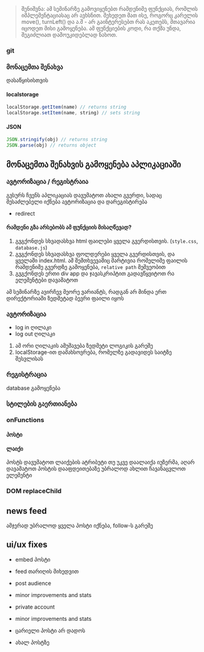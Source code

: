 
> შენიშვნა: ამ სემინარზე გამოვიყენებთ რამდენიმე ფუნქციას, რომლის იმპლემენტაციასაც არ ავხსნით. შეხედეთ მათ ისე, როგორც კარელის move(), turnLeft() და ა.შ - არ გაინტერესებთ რას აკეთებს, მთავარია იცოდეთ მისი გამოყენება. ამ ფუნქციების კოდი, რა თქმა უნდა, შეგიძლიათ დამოუკიდებლად ნახოთ.



### git
<!-- TODO ჩასმა ლინკის -->

### მონაცემთა შენახვა
დასაწყისისთვის 


#### localstorage
```js
localStorage.getItem(name) // returns string
localStorage.setItem(name, string) // sets string
```

#### JSON
```js
JSON.stringify(obj) // returns string
JSON.parse(obj) // returns object
```



## მონაცემთა შენახვის გამოყენება აპლიკაციაში
### ავტორიზაცია / რეგისტრაია
გვსურს ჩვენს აპლიკაციას დავუმატოთ ახალი გვერდი, სადაც შესაძლებელი იქნება ავტორიზაცია და დარეგისტირება

- redirect

#### რამდენი გზა არსებობს ამ ფუნქციის მისაღწევად?
1. გვგქონდეს სხვადასხვა html ფაილები ყველა გვერდისთვის. (`style.css`, `database.js`)
2. გვგქონდეს სხვადასხვა ფოლდერები ყველა გვერდისთვის, და ყველაში index.html. ამ შემთხვევაშიც მარტივია რომელიმე ფაილის რამდენიმე გვერდზე გამოყენება, `relative path` მეშვეობით
3. გვგქონდეს ერთი div app და ჯავასკრიპტით გადავწყვიტოთ რა ელემენტები დავამატოთ

ამ სემინარზე ავირჩევ მეორე ვარიანტს, რადგან არ მინდა ერთ დირექტორიაში ზედმეტად ბევრი ფაილი იყოს


### ავტორიზაცია
- log in ღილაკი
- log out ღილაკი

1. ამ ორი ღილაკის ამუშავება ზედმეტი ლოგიკის გარეშე
2. localStorage-ით დამახსოვრება, რომელზე გადავიდეს საიტზე შესვლისას

### რეგისტრაცია
database გამოყენება

### სტილების გაერთიანება


### onFunctions


#### პოსტი

#### ლაიქი
პოსტს დავუმატოთ ლაიქების ატრიბუტი
თუ უკვე დაალაიქა იუზერმა, აღარ დავამატოთ
პოსტის დააფდეითებაზე უბრალოდ ახლით ჩავანაცვლოთ ელემენტი

### DOM replaceChild
## news feed
ამჯერად უბრალოდ ყველა პოსტი იქნება, follow-ს გარეშე

## ui/ux fixes

- embed პოსტი
- feed თარიღის მიხედვით
- post audience
- minor improvements and stats

- private account
- minor improvements and stats

- ცარიელი პოსტი არ დადოს
- ახალ პოსტზე